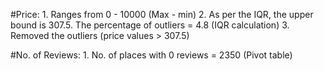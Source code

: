 #Price:
    1. Ranges from 0 - 10000 
        (Max - min)
    2. As per the IQR, the upper bound is 307.5. The percentage of outliers = 4.8 
        (IQR calculation)
    3. Removed the outliers 
        (price values > 307.5)
    
    
#No. of Reviews:
    1. No. of places with 0 reviews = 2350 
        (Pivot table)